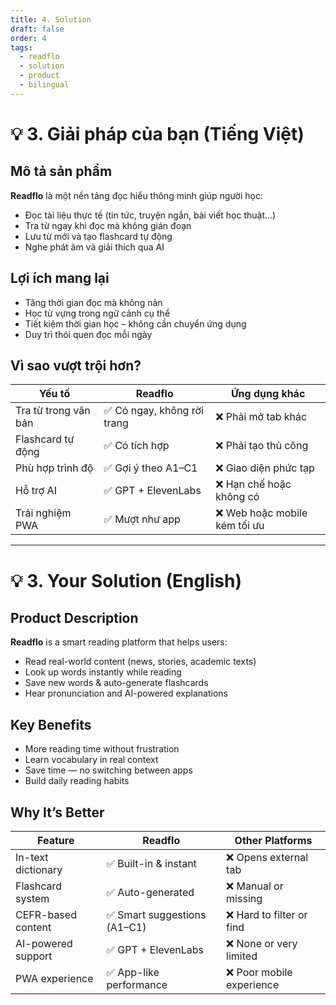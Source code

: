 ```yaml
---
title: 4. Solution
draft: false
order: 4
tags:
  - readflo
  - solution
  - product
  - bilingual
---
```


# 💡 3. Giải pháp của bạn (Tiếng Việt)

## Mô tả sản phẩm

**Readflo** là một nền tảng đọc hiểu thông minh giúp người học:
- Đọc tài liệu thực tế (tin tức, truyện ngắn, bài viết học thuật...)
- Tra từ ngay khi đọc mà không gián đoạn
- Lưu từ mới và tạo flashcard tự động
- Nghe phát âm và giải thích qua AI

## Lợi ích mang lại

- Tăng thời gian đọc mà không nản
- Học từ vựng trong ngữ cảnh cụ thể
- Tiết kiệm thời gian học – không cần chuyển ứng dụng
- Duy trì thói quen đọc mỗi ngày

## Vì sao vượt trội hơn?

| Yếu tố            | Readflo                  | Ứng dụng khác              |
|------------------|--------------------------|----------------------------|
| Tra từ trong văn bản | ✅ Có ngay, không rời trang | ❌ Phải mở tab khác       |
| Flashcard tự động | ✅ Có tích hợp            | ❌ Phải tạo thủ công        |
| Phù hợp trình độ  | ✅ Gợi ý theo A1–C1       | ❌ Giao diện phức tạp       |
| Hỗ trợ AI        | ✅ GPT + ElevenLabs       | ❌ Hạn chế hoặc không có    |
| Trải nghiệm PWA  | ✅ Mượt như app           | ❌ Web hoặc mobile kém tối ưu |

---

# 💡 3. Your Solution (English)

## Product Description

**Readflo** is a smart reading platform that helps users:
- Read real-world content (news, stories, academic texts)
- Look up words instantly while reading
- Save new words & auto-generate flashcards
- Hear pronunciation and AI-powered explanations

## Key Benefits

- More reading time without frustration  
- Learn vocabulary in real context  
- Save time — no switching between apps  
- Build daily reading habits

## Why It’s Better

| Feature             | Readflo                      | Other Platforms           |
|---------------------|------------------------------|----------------------------|
| In-text dictionary  | ✅ Built-in & instant         | ❌ Opens external tab       |
| Flashcard system    | ✅ Auto-generated              | ❌ Manual or missing        |
| CEFR-based content  | ✅ Smart suggestions (A1–C1)  | ❌ Hard to filter or find   |
| AI-powered support  | ✅ GPT + ElevenLabs            | ❌ None or very limited     |
| PWA experience      | ✅ App-like performance        | ❌ Poor mobile experience   |
